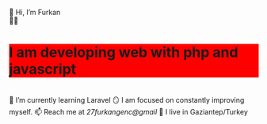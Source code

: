 👋 Hi, I’m Furkan <br/>
🧑‍💻 <h1 style='background-color:red!important;'>I am developing web with php and javascript 	</br>	</h1>	
🌱 I’m currently learning Laravel
🪞 I am focused on constantly improving myself.
📫 Reach me at *27furkangenc@gmail*
🌆 I live in Gaziantep/Turkey


